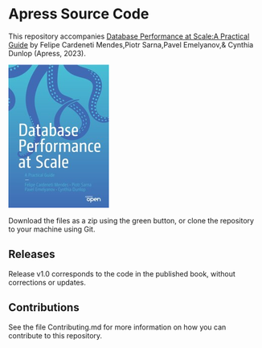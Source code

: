 # Apress Source Code

This repository accompanies [Database Performance at Scale:A Practical Guide](https://www.link.springer.com/book/10.1007/9781484297100) by Felipe Cardeneti Mendes,Piotr Sarna,Pavel Emelyanov,& Cynthia Dunlop (Apress, 2023).

[comment]: #cover
![Cover image](9781484297100.jpg)

Download the files as a zip using the green button, or clone the repository to your machine using Git.

## Releases

Release v1.0 corresponds to the code in the published book, without corrections or updates.

## Contributions

See the file Contributing.md for more information on how you can contribute to this repository.